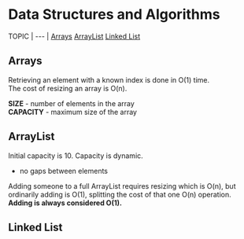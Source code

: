 # Data Structures and Algorithms

TOPIC
| --- |
[Arrays](#arrays)
[ArrayList](#arraylist)
[Linked List](#linked-list)

## Arrays
Retrieving an element with a known index is done in O(1) time.  
The cost of resizing an array is O(n).

**SIZE** - number of elements in the array  
**CAPACITY** - maximum size of the array

## ArrayList
Initial capacity is 10. Capacity is dynamic.
- no gaps between elements

Adding someone to a full ArrayList requires resizing which is O(n), but ordinarily adding is O(1), splitting the cost of that one O(n) operation. **Adding is always considered O(1).**

## Linked List

